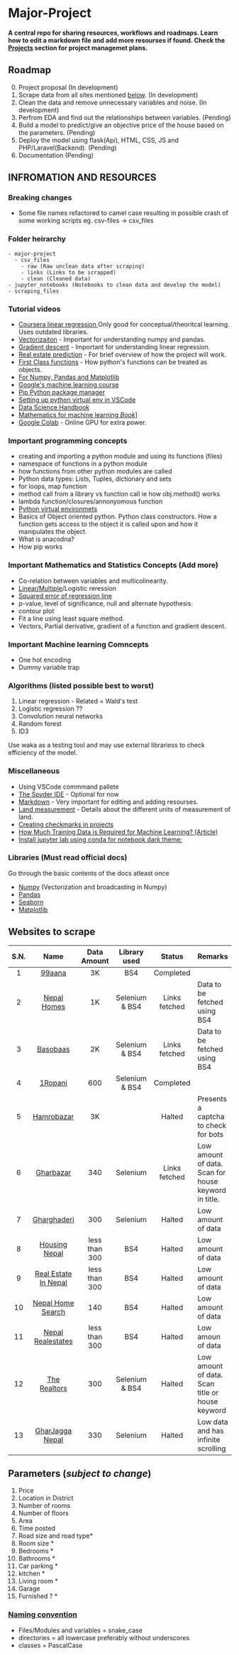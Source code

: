 # Major-Project
**A central repo for sharing resources, workflows and roadmaps. Learn how to edit a markdown file and add more resourses if found.  Check the [Projects](https://github.com/Sanoj32/Major-Project/projects) section for project managemet plans.**

## Roadmap
0) Project proposal (In development)
1) Scrape data from all sites mentioned [below](#websites-to-scrape). (In development)
2) Clean the data and remove unnecessary variables and noise. (In development)
3) Perfrom EDA and find out the relationships between variables. (Pending)
4) Build a model to predict/give an objective price of the house based on the parameters. (Pending)
5) Deploy the model using flask(Api), HTML, CSS, JS and PHP/Laravel(Backend). (Pending)
6) Documentation (Pending)

## INFROMATION AND RESOURCES

### Breaking changes
* Some file names refactored to camel case resulting in possible crash of some working scripts eg. csv-files -> csv_files

### Folder heirarchy
    - major-project
      - csv_files
        - raw (Raw unclean data after scraping)
        - links (Links to be scrapped)
        - clean (Cleaned data)
    - jupyter_notebooks (Notebooks to clean data and develop the model)
    - scraping_files
### Tutorial videos
* [Coursera linear regression ](https://www.coursera.org/lecture/ml-regression/using-the-fitted-line-RjYbf) Only good for conceptual/theoritcal learning. Uses outdated libraries.
* [Vectorizaiton](https://youtu.be/BR3Qx9AVHZE) - Important for understanding numpy and pandas.
* [Gradient descent](https://youtu.be/sDv4f4s2SB8) - Important for understanding linear regression.
* [Real estate prediction](https://www.youtube.com/watch?v=rdfbcdP75KI&list=PLeo1K3hjS3uu7clOTtwsp94PcHbzqpAdg) - For brief overview of how the project will work.
* [First Class functions](https://www.youtube.com/watch?v=kr0mpwqttM0&t=334s) - How python's functions can be treated as objects.
* [For Numpy, Pandas and Matplotlib](https://www.codingninjas.com/courses/online-data-science-course)
* [Google's machine learning course](https://developers.google.com/machine-learning/crash-course/ml-intro)
* [Pip Python package manager](https://youtu.be/U2ZN104hIcc)
* [Setting up python virtual env in VSCode](https://youtu.be/Wuuiga0wKdQ)
* [Data Science Handbook](https://tanthiamhuat.files.wordpress.com/2018/04/pythondatasciencehandbook.pdf)
* [Mathematics for machine learning *Book*](https://mml-book.github.io/book/mml-book.pdf)]
* [Google Colab](https://www.youtube.com/watch?v=inN8seMm7UI&ab_channel=TensorFlow) - Online GPU for extra power.



### Important programming concepts
* creating and importing a python module and using its functions (files)
* namespace of functions in a python module
* how functions from other python modules are called
* Python data types: Lists, Tuples, dictionary and sets
* for loops, map function
* method call from a library vs function call ie how obj.method() works
* lambda function/closures/annonyomous function
* [Python virtual environmets](https://docs.python.org/3/library/venv.html)
* Basics of Object oriented python. Python class constructors. How a function gets access to the object it is called upon and how it manipulates the object.
* What is anacodna?
* How pip works

### Important Mathematics and Statistics Concepts (Add more)
* Co-relation between variables and multicolinearity.
* [Linear/Multiple](https://youtu.be/yIYKR4sgzI8)/Logistic reression
* [Squared error of regression line](https://www.khanacademy.org/math/statistics-probability/describing-relationships-quantitative-data/more-on-regression/v/squared-error-of-regression-line)
* p-value, level of significance, null and alternate hypothesis.
* contour plot
* Fit a line using least square method.
* Vectors, Partial derivative, gradient of a function and gradient descent.


### Important Machine learning Comncepts
*  One hot encoding
*  Dummy variable trap
### Algorithms (listed possible best to worst)
1. Linear regression - Related = Wald's test
2. Logistic regression ??
3. Convolution neural networks
4. Random forest
5. ID3

Use waka as a testing tool and may use external librariess to check efficiency of the model.

### Miscellaneous
* Using VSCode commmand pallete
* [The Spyder IDE](https://www.spyder-ide.org/) - Optional for now
* [Markdown](https://guides.github.com/features/mastering-markdown/) - Very important for editing and adding resourses.
* [Land measurement](https://en.wikipedia.org/wiki/Nepalese_customary_units_of_measurement) - Details about the different units of measurement of land.
* [Creating checkmarks in projects](https://docs.github.com/en/issues/king-your-work-with-issues/creating-issues/about-task-lists)
* [How Much Training Data is Required for Machine Learning? (Article)](https://machinelearningmastery.com/much-training-data-required-machine-**learning**/)
* [Install jupyter lab using conda for notebook dark theme:](https://jupyter.org/install.html)

### Libraries (Must read official docs)
Go through the basic contents of the docs atleast once
* [Numpy](https://numpy.org/doc/stable/) (Vectorization and broadcasting in Numpy)
* [Pandas](https://pandas.pydata.org/docs/)
* [Seaborn](https://seaborn.pydata.org/introduction.htmlZ)
* [Matplotlib](https://matplotlib.org/stable/contents.html)

## Websites to scrape
| S.N.  | Name  | Data Amount  | Library used  | Status  | Remarks  |
|:-:|:-:|:-:|:-:|:-:|:---|
| 1  | [99aana](https://99aana.com/)  | 3K  | BS4  | Completed  |   |
| 2  | [Nepal Homes](https://www.nepalhomes.com/)  |  1K | Selenium & BS4  | Links fetched  | Data to be fetched using BS4  |
| 3  | [Basobaas](https://basobaas.com/)  | 2K  | Selenium & BS4  | Links fetched  | Data to be fetched using BS4  |
| 4  | [1Ropani](http://www.1ropani.com/)  | 600  | Selenium & BS4  | Completed  |   |
| 5  | [Hamrobazar](https://hamrobazar.com)  | 3K  |   | Halted  | Presents a captcha to check for bots  |
| 6  | [Gharbazar](https://www.gharbazar.com/)  | 340  | Selenium | Links fetched  | Low amount of data. Scan for house keyword in title.  |
| 7  | [Gharghaderi](https://www.gharghaderi.com/)  | 300  | Selenium  | Halted  | Low amount of data  |
| 8  | [Housing Nepal](https://housingnepal.com)  | less than 300  |  BS4 | Halted  | Low amount of data  |
| 9  |   [Real Estate In Nepal](https://www.realestateinnepal.com/)  | less than 300  | BS4  | Halted  | Low amount of data  |
| 10  | [Nepal Home Search](https://nepalhomesearch.com/)  |  140  | BS4  | Halted  | Low amount of data  |
| 11  |  [Nepal Realestates](https://nepalrealestates.com/) | less than 300  | BS4  | Halted | Low amoun of data  |
| 12  | [The Realtors](https://therealtors.com.np/property/view-all-buy)  | 300  | Selenium & BS4  | Halted  | Low amount of data. Scan title or house keyword  |
| 13  | [GharJagga Nepal](https://www.gharjagganepal.com/)  |  330 | Selenium  | Halted  | Low data and has infinite scrolling  |





## Parameters (*subject to change*)
1. Price
2. Location in District
3. Number of rooms
4. Number of floors
5. Area
6. Time posted
7. Road size and road type*
8. Room size *
9. Bedrooms *
10. Bathrooms *
11. Car parking *
12. kitchen *
13. Living room *
14. Garage
15. Furnished ? *

### [Naming convention](https://softwareengineering.stackexchange.com/questions/308972/python-file-naming-convention)
* Files/Modules and variables = snake_case
* directories = all lowercase preferably without underscores
* classes = PascalCase



